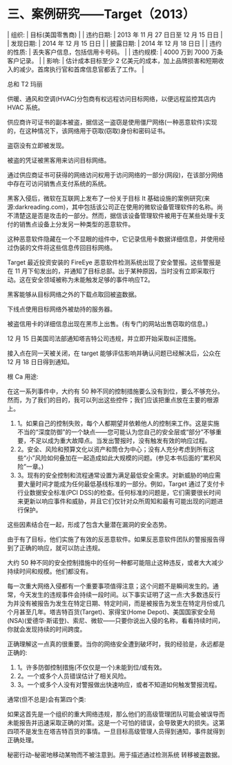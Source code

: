 # 三、案例研究——Target（2013）

| 组织: | 目标(美国零售商) |
| 违约日期: | 2013 年 11 月 27 日日至 12 月 15 日日 |
| 发现日期: | 2014 年 12 月 15 日日 |
| 披露日期: | 2014 年 12 月 18 日日 |
| 违约的性质: | 丢失客户信息，包括信用卡号码。 |
| 违约规模: | 4000 万到 7000 万条客户记录。 |
| 影响: | 估计成本目标至少 2 亿美元的成本，加上品牌损害和短期收入的减少。首席执行官和首席信息官都丢了工作。 |

总和 T2 玛丽

供暖、通风和空调(HVAC)分包商有权远程访问目标网络，以便远程监控其店内 HVAC 系统。

供应商许可证书的副本被盗，据信这一盗窃是使用僵尸网络(一种恶意软件)实现的，在这种情况下，该网络用于窃取(窃取)身份和密码证书。

盗窃没有立即被发现。

被盗的凭证被黑客用来访问目标网络。

通过供应商证书可获得的网络访问权用于访问网络的一部分(网段)，在该部分网络中存在可访问销售点支付系统的系统。

黑客入侵后，微软在互联网上发布了一份关于目标 It 基础设施的案例研究(来源:darkreading.com)，其中包括该公司正在使用的微软设备管理软件的名称。尚不清楚这是否是攻击的一部分。然而，据信该设备管理软件被用于在某些处理卡支付的销售点设备上分发另一种类型的恶意软件。

这种恶意软件隐藏在一个不显眼的组件中，它记录信用卡数据详细信息，并使用经过伪装的文件将这些信息传回目标网络。

Target 最近投资安装的 FireEye 恶意软件检测系统出现了安全警报。这些警报是在 11 月下旬发出的，并通知了目标总部。出于某种原因，当时没有立即采取行动。这在安全领域被称为未能触发足够的事件响应T2。

黑客能够从目标网络之外的下载点取回被盗数据。

下线点使用目标网络外被劫持的服务器。

被盗信用卡的详细信息出现在黑市上出售。(有专门的网站出售窃取的信息。)

12 月 15 日美国司法部通知塔吉特公司违规，并立即开始采取纠正措施。

接入点在同一天被关闭，在 target 能够评估影响并确认问题已经解决后，公众在 12 月 18 日日得到通知。

根 Ca 用途:

在这一系列事件中，大约有 50 种不同的控制措施要么没有到位，要么不够充分。然而，为了我们的目的，我可以列出这些控件；我们应该把重点放在主要的根源上。

1.  1。如果自己的控制失败，每个人都期望并依赖他人的控制来工作。这是实施不当的“深度防御”的一个缺点——您可能认为您自己的安全层或“部分”不够重要，不足以成为重大故障点。当发出警报时，没有触发有效的响应过程。
2.  2。安全、风险和预算文化以资产和筒仓为中心；没有人充分考虑到所有这些“小”风险如何叠加在一起造成如此大规模的问题。(参见本书后面的“累积风险”一章。)
3.  3。现有的安全控制和流程通常设置为满足最低安全需求。对新威胁的响应需要大量时间才能成为任何最低基线标准的一部分。例如，Target 通过了支付卡行业数据安全标准(PCI DSS)的检查。任何标准的问题是，它们需要很长时间来更新以响应事件和威胁，并且它们仅针对众所周知和最有可能出现的问题进行保护。

这些因素结合在一起，形成了包含大量潜在漏洞的安全态势。

由于有了目标，他们实施了有效的反恶意软件。如果反恶意软件团队的警报报告得到了正确的响应，就可以防止违规。

大约 50 种不同的安全控制措施中的任何一种都可能阻止这种违反，或者大大减少持续时间和规模。他们都没有。

每一次重大网络入侵都有一个重要事项值得注意；这个问题不是瞬间发生的。通常，今天发生的违规事件会持续一段时间。以下事实证明了这一点:大多数违反行为并没有被报告为发生在特定日期、特定时间，而是被报告为发生在特定月份或几个月甚至几年。塔吉特百货(Target)、家得宝(Home Depot)、美国国家安全局(NSA)(爱德华·斯诺登)、索尼、微软——只要你说出入侵的名称，看看持续时间，你就会发现持续的时间跨度。

正确理解这一点真的很重要。当你的网络安全遭到破坏时，我的经验是，永远都是正确的:

1.  1。许多防御控制措施(不仅仅是一个)未能到位/或有效。
2.  2。一个或多个人员错误估计了相关风险。
3.  3。一个或多个人没有对警报做出快速响应，或者不知道如何触发警报流程。

通常(但不总是)会有第四个类:

如果这首先是一个组织的重大网络违规，那么他们的高级管理团队可能会被误导而未能报告并迅速采取正确的对策。这是一个可怕的错误，会导致更大的损失。这第四项不是发生在塔吉特百货的事情。一旦目标高级管理人员得到通知，事件就得到正确处理。

秘密行动–秘密地移动某物而不被注意到。用于描述通过检测系统 转移被盗数据。